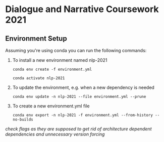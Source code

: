 # Dialogue and Narrative Coursework 2021


## Environment Setup

Assuming you're using conda you can run the following commands:

1. To install a new environment named nlp-2021

    `conda env create -f environment.yml`

    `conda activate nlp-2021`

2. To update the environment, e.g. when a new dependency is needed

    `conda env update -n nlp-2021 --file environment.yml --prune`

3. To create a new environment.yml file

    `conda env export -n nlp-2021 -f environment.yml --from-history --no-builds`

*check flags as they are supposed to get rid of architecture dependent dependencies and unnecessary version forcing*

